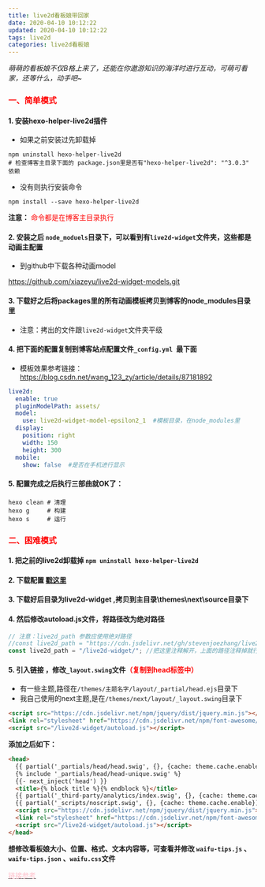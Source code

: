 ```yaml
---
title: live2d看板娘带回家
date: 2020-04-10 10:12:22
updated: 2020-04-10 10:12:22
tags: live2d
categories: live2d看板娘
---
```


 *萌萌的看板娘不仅B格上来了，还能在你遨游知识的海洋时进行互动，可萌可看家，还等什么，动手吧~*

<!-- more -->

 ### <font color=red>一、简单模式</font>

#### 1. 安装hexo-helper-live2d插件

- 如果之前安装过先卸载掉

```shell
npm uninstall hexo-helper-live2d
# 检查博客主目录下面的 package.json里是否有"hexo-helper-live2d": "^3.0.3" 依赖
```
- 没有则执行安装命令

```shell
npm install --save hexo-helper-live2d
```

 **注意：** <font color=red>命令都是在博客主目录执行 </font>

#### 2.  安装之后 `node_moduels`目录下，可以看到有`live2d-widget`文件夹，这些都是动画主配置

- 到github中下载各种动画model 

[ https://github.com/xiazeyu/live2d-widget-models.git ]( https://github.com/xiazeyu/live2d-widget-models.git )

#### 3. 下载好之后将packages里的所有动画模板拷贝到博客的node_modules目录里

- 注意：拷出的文件跟`live2d-widget`文件夹平级

#### 4.  把下面的配置复制到博客站点配置文件`_config.yml `最下面

- 模板效果参考链接：[ https://blog.csdn.net/wang_123_zy/article/details/87181892 ](https://blog.csdn.net/wang_123_zy/article/details/87181892)

```yml
live2d:
  enable: true
  pluginModelPath: assets/
  model:
    use: live2d-widget-model-epsilon2_1  #模板目录，在node_modules里
  display:
    position: right
    width: 150 
    height: 300
  mobile:
    show: false  #是否在手机进行显示
```

#### 5. 配置完成之后执行三部曲就OK了：

```shell
hexo clean # 清理
hexo g	   # 构建
hexo s     # 运行
```

 ### <font color=red>二、困难模式</font>

#### 1.  把之前的live2d卸载掉 `npm uninstall hexo-helper-live2d` 

#### 2. 下载配置 <font color=blue>[戳这里]( https://github.com/stevenjoezhang/live2d-widget )</font>

#### 3. 下载好后目录为live2d-widget ,拷贝到主目录\themes\next\source目录下

#### 4.  然后修改autoload.js文件，将路径改为绝对路径 

````js
// 注意：live2d_path 参数应使用绝对路径
//const live2d_path = "https://cdn.jsdelivr.net/gh/stevenjoezhang/live2d-widget@latest/";
const live2d_path = "/live2d-widget/"; //把这里注释解开，上面的路径注释掉就行了
````

#### 5.  引入链接 ，修改`_layout.swing`文件<font color=red>（复制到head标签中）</font>

-  有一些主题,路径在`/themes/主题名字/layout/_partial/head.ejs`目录下 
-  我自己使用的next主题,是在`/themes/next/layout/_layout.swing`目录下 

```html
<script src="https://cdn.jsdelivr.net/npm/jquery/dist/jquery.min.js"></script>
<link rel="stylesheet" href="https://cdn.jsdelivr.net/npm/font-awesome/css/font-awesome.min.css"/>
<script src="/live2d-widget/autoload.js"></script>
```

**添加之后如下：**

```html
<head>
  {{ partial('_partials/head/head.swig', {}, {cache: theme.cache.enable}) }}
  {% include '_partials/head/head-unique.swig' %}
  {{- next_inject('head') }}
  <title>{% block title %}{% endblock %}</title>
  {{ partial('_third-party/analytics/index.swig', {}, {cache: theme.cache.enable}) }}
  {{ partial('_scripts/noscript.swig', {}, {cache: theme.cache.enable}) }}
  <script src="https://cdn.jsdelivr.net/npm/jquery/dist/jquery.min.js"></script>
  <link rel="stylesheet" href="https://cdn.jsdelivr.net/npm/font-awesome/css/font-awesome.min.css"/>
  <script src="/live2d-widget/autoload.js"></script>
</head>
```

**想修改看板娘大小、位置、格式、文本内容等，可查看并修改 `waifu-tips.js` 、 `waifu-tips.json` 、`waifu.css`文件**



<a href=https://www.chensheng.group/2020/07/27/135-hexo%E7%9C%8B%E6%9D%BF%E5%A8%98/><font color=pink>链接参考</font></a>



